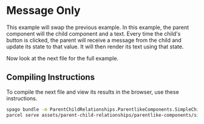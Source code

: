 # Message Only

This example will swap the previous example. In this example, the parent component will the child component and a text. Every time the child's button is clicked, the parent will receive a message from the child and update its state to that value. It will then render its text using that state.

Now look at the next file for the full example.

## Compiling Instructions

To compile the next file and view its results in the browser, use these instructions.

```bash
spago bundle -m ParentChildRelationships.ParentlikeComponents.SimpleChild.MessageOnly -t assets/parent-child-relationships/parentlike-components/simple-child/parent-message-only.js
parcel serve assets/parent-child-relationships/parentlike-components/simple-child/parent-message-only.html -o parent-message-only--parcelified.html --open
```

